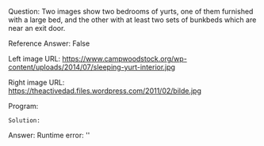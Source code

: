 Question: Two images show two bedrooms of yurts, one of them furnished with a large bed, and the other with at least two sets of bunkbeds which are near an exit door.

Reference Answer: False

Left image URL: https://www.campwoodstock.org/wp-content/uploads/2014/07/sleeping-yurt-interior.jpg

Right image URL: https://theactivedad.files.wordpress.com/2011/02/bilde.jpg

Program:

```
Solution:
```
Answer: Runtime error: ''

